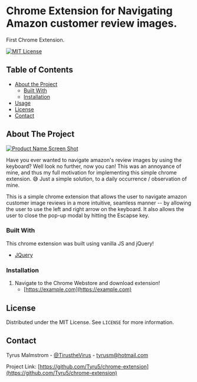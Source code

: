 # Chrome Extension for Navigating Amazon customer review images.
First Chrome Extension.

<!-- PROJECT SHIELDS -->
<!--
*** I'm using markdown "reference style" links for readability.
*** Reference links are enclosed in brackets [ ] instead of parentheses ( ).
*** See the bottom of this document for the declaration of the reference variables
*** for contributors-url, forks-url, etc. This is an optional, concise syntax you may use.
*** https://www.markdownguide.org/basic-syntax/#reference-style-links
-->
[![MIT License][license-shield]][license-url]


<!-- PROJECT LOGO -->
<!-- Dont have one yet, waiting for Linnea -->


<!-- TABLE OF CONTENTS -->
## Table of Contents

* [About the Project](#about-the-project)
  * [Built With](#built-with)
  * [Installation](#installation)
* [Usage](#usage)
* [License](#license)
* [Contact](#contact)

<!-- ABOUT THE PROJECT -->
## About The Project

[![Product Name Screen Shot][product-screenshot]](https://example.com)

Have you ever wanted to navigate amazon's review images by using the keyboard? Well look no further,
now you can! This was an annoyance of mine, and thus my full motivation for implementing this simple
chrome extension. 😅 Just a simple solution, to a daily occurrence / observation of mine. 

This is a simple chrome extension that allows the user to navigate amazon customer image reviews in a more
intuitive, seamless manner -- by allowing the user to use the left and right arrow on the keyboard. It also allows the user
to close the pop-up modal by hitting the Escapse key.

### Built With
This chrome extension was built using vanilla JS and jQuery!
* [JQuery](https://jquery.com)


### Installation
1. Navigate to the Chrome Webstore and download extension!
      * [https://example.com](https://example.com)


<!-- LICENSE -->
## License
Distributed under the MIT License. See `LICENSE` for more information.


<!-- CONTACT -->
## Contact
Tyrus Malmstrom - [@TirustheVirus](https://twitter.com/TirustheVirus) - tyrusm@hotmail.com

Project Link: [https://github.com/Tyru5/chrome-extension](https://github.com/Tyru5/chrome-extension)



<!-- MARKDOWN LINKS & IMAGES -->
<!-- https://www.markdownguide.org/basic-syntax/#reference-style-links -->
[license-shield]: https://img.shields.io/github/license/othneildrew/Best-README-Template.svg?style=flat-square
[license-url]: https://github.com/Tyru5/chrome-extension/blob/main/LICENSE
[product-screenshot]: images/screenshot.png
